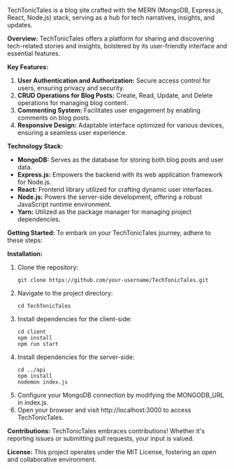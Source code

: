 TechTonicTales is a blog site crafted with the MERN (MongoDB, Express.js, React, Node.js) stack, serving as a hub for tech narratives, insights, and updates.

**Overview:**
TechTonicTales offers a platform for sharing and discovering tech-related stories and insights, bolstered by its user-friendly interface and essential features.

**Key Features:**
1. **User Authentication and Authorization:** Secure access control for users, ensuring privacy and security.
2. **CRUD Operations for Blog Posts:** Create, Read, Update, and Delete operations for managing blog content.
3. **Commenting System:** Facilitates user engagement by enabling comments on blog posts.
4. **Responsive Design:** Adaptable interface optimized for various devices, ensuring a seamless user experience.

**Technology Stack:**
- **MongoDB:** Serves as the database for storing both blog posts and user data.
- **Express.js:** Empowers the backend with its web application framework for Node.js.
- **React:** Frontend library utilized for crafting dynamic user interfaces.
- **Node.js:** Powers the server-side development, offering a robust JavaScript runtime environment.
- **Yarn:** Utilized as the package manager for managing project dependencies.

**Getting Started:**
To embark on your TechTonicTales journey, adhere to these steps:

**Installation:**
1. Clone the repository:
   ```
   git clone https://github.com/your-username/TechTonicTales.git
   ```
2. Navigate to the project directory:
   ```
   cd TechTonicTales
   ```
3. Install dependencies for the client-side:
   ```
   cd client
   npm install
   npm run start
   ```
4. Install dependencies for the server-side:
   ```
   cd ../api
   npm install
   nodemon index.js
   ```
5. Configure your MongoDB connection by modifying the MONGODB_URL in index.js.
6. Open your browser and visit http://localhost:3000 to access TechTonicTales.

**Contributions:**
TechTonicTales embraces contributions! Whether it's reporting issues or submitting pull requests, your input is valued.

**License:**
This project operates under the MIT License, fostering an open and collaborative environment.
